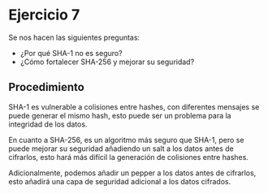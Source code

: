 # Ejercicio 7

Se nos hacen las siguientes preguntas:

- ¿Por qué SHA-1 no es seguro?
- ¿Cómo fortalecer SHA-256 y mejorar su seguridad?

## Procedimiento

SHA-1 es vulnerable a colisiones entre hashes, con diferentes mensajes se puede generar el mismo hash, esto puede ser un problema para la integridad de los datos.

En cuanto a SHA-256, es un algoritmo más seguro que SHA-1, pero se puede mejorar su seguridad añadiendo un salt a los datos antes de cifrarlos, esto hará más difícil la generación de colisiones entre hashes.

Adicionalmente, podemos añadir un pepper a los datos antes de cifrarlos, esto añadirá una capa de seguridad adicional a los datos cifrados.